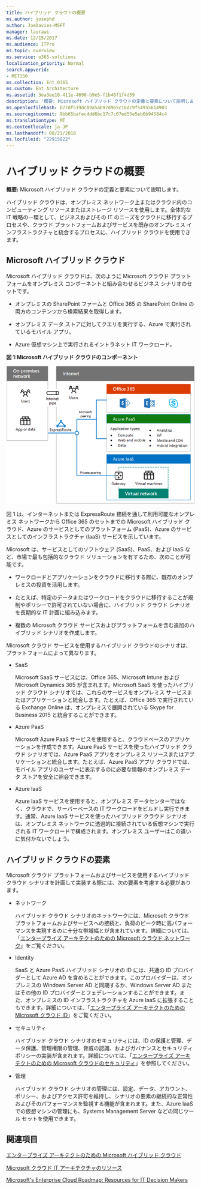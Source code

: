 ```yaml
---
title: ハイブリッド クラウドの概要
ms.author: josephd
author: JoeDavies-MSFT
manager: laurawi
ms.date: 12/15/2017
ms.audience: ITPro
ms.topic: overview
ms.service: o365-solutions
localization_priority: Normal
search.appverid:
- MET150
ms.collection: Ent_O365
ms.custom: Ent_Architecture
ms.assetid: 3ea3ee10-411e-4690-b9e5-f1b46f1f4d59
description: '概要: Microsoft ハイブリッド クラウドの定義と要素について説明します。'
ms.openlocfilehash: b77df519dc89a5ab97d965c16dc9f54955614903
ms.sourcegitcommit: 9bb65bafec4dd6bc17c7c07ed55e5eb6b94584c4
ms.translationtype: MT
ms.contentlocale: ja-JP
ms.lasthandoff: 08/21/2018
ms.locfileid: "22915822"
---
```

# <a name="hybrid-cloud-overview"></a>ハイブリッド クラウドの概要

 **概要:** Microsoft ハイブリッド クラウドの定義と要素について説明します。
  
ハイブリッド クラウドは、オンプレミス ネットワーク上またはクラウド内のコンピューティング リソースまたはストレージ リソースを使用します。全体的な IT 戦略の一環として、ビジネスおよびその IT のニーズをクラウドに移行するプロセスや、クラウド プラットフォームおよびサービスを既存のオンプレミス インフラストラクチャと統合するプロセスに、ハイブリッド クラウドを使用できます。
  
## <a name="microsoft-hybrid-cloud"></a>Microsoft ハイブリッド クラウド

Microsoft ハイブリッド クラウドは、次のように Microsoft クラウド プラットフォームをオンプレミス コンポーネントと組み合わせるビジネス シナリオのセットです。 
  
- オンプレミスの SharePoint ファームと Office 365 の SharePoint Online の両方のコンテンツから検索結果を取得します。
    
- オンプレミス データ ストアに対してクエリを実行する、Azure で実行されているモバイル アプリ。
    
- Azure 仮想マシン上で実行されるイントラネット IT ワークロード。
    
**図 1:Microsoft ハイブリッド クラウドのコンポーネント**

![Microsoft ハイブリッド クラウドのコンポーネント](media/Hybrid-Poster/MS-Hybrid-Cloud.png)
  
図 1 は、インターネットまたは ExpressRoute 接続を通して利用可能なオンプレミス ネットワークから Office 365 のセットまでの Microsoft ハイブリッド クラウド、Azure のサービスとしてのプラットフォーム (PaaS)、Azure のサービスとしてのインフラストラクチャ (IaaS) サービスを示しています。
  
Microsoft は、サービスとしてのソフトウェア (SaaS)、PaaS、および IaaS など、市場で最も包括的なクラウド ソリューションを有するため、次のことが可能です。
  
- ワークロードとアプリケーションをクラウドに移行する際に、既存のオンプレミスの投資を活用します。
    
- たとえば、特定のデータまたはワークロードをクラウドに移行することが規制やポリシーで許可されていない場合に、ハイブリッド クラウド シナリオを長期的な IT 計画に組み込みます。
    
- 複数の Microsoft クラウド サービスおよびプラットフォームを含む追加のハイブリッド シナリオを作成します。
    
Microsoft クラウド サービスを使用するハイブリッド クラウドのシナリオは、プラットフォームによって異なります。
  
- SaaS
    
    Microsoft SaaS サービスには、Office 365、Microsoft Intune および Microsoft Dynamics 365 が含まれます。Microsoft SaaS を使ったハイブリッド クラウド シナリオでは、これらのサービスをオンプレミス サービスまたはアプリケーションと統合します。たとえば、Office 365 で実行されている Exchange Online は、オンプレミスで展開されている Skype for Business 2015 と統合することができます。
    
- Azure PaaS
    
    Microsoft Azure PaaS サービスを使用すると、クラウドベースのアプリケーションを作成できます。Azure PaaS サービスを使ったハイブリッド クラウド シナリオでは、Azure PaaS アプリをオンプレミス リソースまたはアプリケーションと統合します。たとえば、Azure PaaS アプリ クラウドでは、モバイル アプリのユーザーに表示するのに必要な情報のオンプレミス データ ストアを安全に照会できます。
    
- Azure IaaS
    
    Azure IaaS サービスを使用すると、オンプレミス データセンターではなく、クラウドで、サーバーベースの IT ワークロードをビルドし実行できます。通常、Azure IaaS サービスを使ったハイブリッド クラウド シナリオは、オンプレミス ネットワークに透過的に接続されている仮想マシンで実行される IT ワークロードで構成されます。オンプレミス ユーザーはこの違いに気付かないでしょう。
    
## <a name="elements-of-hybrid-cloud"></a>ハイブリッド クラウドの要素

Microsoft クラウド プラットフォームおよびサービスを使用するハイブリッド クラウド シナリオを計画して実装する際には、次の要素を考慮する必要があります。
  
- ネットワーク
    
    ハイブリッド クラウド シナリオのネットワークには、Microsoft クラウド プラットフォームおよびサービスへの接続と、負荷のピーク時に高パフォーマンスを実現するのに十分な帯域幅とが含まれています。詳細については、「[エンタープライズ アーキテクトのための Microsoft クラウド ネットワーク](microsoft-cloud-networking-for-enterprise-architects.md)」をご覧ください。
    
- Identity
    
    SaaS と Azure PaaS ハイブリッド シナリオの ID には、共通の ID プロバイダーとして Azure AD を含めることができます。このプロバイダーは、オンプレミスの Windows Server AD と同期するか、Windows Server AD またはその他の ID プロバイダーとフェデレーションすることができます。また、オンプレミスの ID インフラストラクチャを Azure IaaS に拡張することもできます。詳細については、「[エンタープライズ アーキテクトのための Microsoft クラウド ID](microsoft-cloud-it-architecture-resources.md#identity)」をご覧ください。
    
- セキュリティ
    
    ハイブリッド クラウド シナリオのセキュリティには、ID の保護と管理、データ保護、管理権限の管理、脅威の認識、およびガバナンスとセキュリティ ポリシーの実装が含まれます。詳細については、「[エンタープライズ アーキテクトのための Microsoft クラウドのセキュリティ](https://technet.microsoft.com/library/dn919927.aspx#security)」を参照してください。
    
- 管理
    
    ハイブリッド クラウド シナリオの管理には、設定、データ、アカウント、ポリシー、およびアクセス許可を維持し、シナリオの要素の継続的な正常性およびそのパフォーマンスを監視する機能が含まれます。また、Azure IaaS での仮想マシンの管理にも、Systems Management Server などの同じツール セットを使用できます。
    
## <a name="see-also"></a>関連項目

[エンタープライズ アーキテクトのための Microsoft ハイブリッド クラウド](microsoft-hybrid-cloud-for-enterprise-architects.md)
  
[Microsoft クラウド IT アーキテクチャのリソース](microsoft-cloud-it-architecture-resources.md)

[Microsoft's Enterprise Cloud Roadmap: Resources for IT Decision Makers](https://sway.com/FJ2xsyWtkJc2taRD)
 


